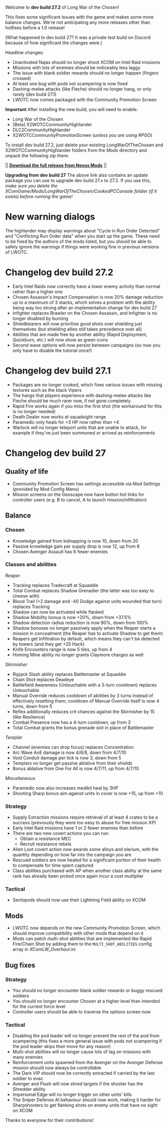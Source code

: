 Welcome to **dev build 27.2** of Long War of the Chosen!

This fixes some significant issues with the game and makes some more balance changes. We're not anticipating any more releases other than hotfixes before a 1.0 release!

(What happened to dev build 27? It was a private test build on Discord because of how significant the changes were.)

Headline changes:

 * Unactivated Najas should no longer shoot XCOM on Intel Raid missions
 * Missions with lots of enemies should be noticeably less laggy
 * The issue with blank soldier rewards should no longer happen (fingers crossed)
 * At least one bug with pods not scampering is now fixed
 * Dashing-melee attacks (like Fleche) should no longer hang, or only rarely (dev build 27.1)
 * LWOTC now comes packaged with the Community Promotion Screen

**Important** After installing the new build, you will need to enable:

 * Long War of the Chosen
 * \[Beta] X2WOTCCommunityHighlander
 * DLC2CommunityHighlander
 * X2WOTCCommunityPromotionScreen (*unless you are using RPGO*)

To install dev build 27.2, just delete your existing LongWarOfTheChosen and X2WOTCCommunityHighlander folders from the *Mods* directory and unpack the following zip there:

||  **[Download the full release from Nexus Mods](https://www.nexusmods.com/xcom2/mods/757?tab=files)** ||

**Upgrading from dev build 27** The above link also contains an update package you can use to upgrade dev build 27.x to 27.2. If you use this, *make sure you delete the XComGame/Mods/LongWarOfTheChosen/CookedPCConsole foldier (if it exists) before running the game!*

# New warning dialogs

The highlander may display warnings about "Cycle in Run Order Detected" and "Conflicting Run Order data" when you start up the game. These need to be fixed by the authors of the mods listed, but you should be able to safely ignore the warnings if things were working fine in previous versions of LWOTC.


# Changelog dev build 27.2

 * Early Intel Raids now correctly have a lower enemy activity than normal rather than a higher one
 * Chosen Assassin's Impact Compensation is now 20% damage reduction up to a maximum of 3 stacks, which solves a problem with the ability being way too strong after an implementation change for dev build 27
 * Infighter replaces Brawler on the Chosen Assassin, and Infighter is no longer disabled by burning
 * Shieldbearers will now prioritise good shots over shielding just themselves (but shielding allies still takes precedence over all)
 * Abilities that are made free by another ability (Rapid Deployment, Quickburn, etc.) will now show as green icons
 * Second wave options will now persist between campaigns (so now you only have to disable the tutorial once!)

# Changelog dev build 27.1

 * Packages are no longer cooked, which fixes various issues with missing textures such as the black Vipers
 * The hangs that players experience with dashing-melee attacks like Fleche should be much rarer now, if not gone completely
 * Rapid Fire works again if you miss the first shot (the workaround for this is no longer needed)
 * Death Dealer now works at squadsight range
 * Paramedic only heals for +3 HP now rather than +4
 * Warlock will no longer teleport units that are unable to attack, for example if they've just been summoned or arrived as reinforcements


# Changelog dev build 27

## Quality of life

 * Community Promotion Screen has settings accessible via Mod Settings (provided by Mod Config Menu)
 * Mission screens on the Geoscape now have button hot links for controller users (e.g. B to cancel, A to launch mission/infiltration)

## Balance

### Chosen

 * Knowledge gained from kidnapping is now 10, down from 20
 * Passive knowledge gain per supply drop is now 12, up from 8
 * Chosen Avenger Assault has 6 fewer enemies

### Classes and abilities

*Reaper*
 * Tracking replaces Tradecraft at Squaddie
 * Total Combat replaces Shadow Grenadier (the latter was too easy to cheese with)
 * Blood Trail (+2 damage and -40 Dodge against units wounded that turn) replaces Tracking
 * Shadow can now be activated while flanked
 * Shadow Mobility bonus is now +20%, down from +37.5%
 * Shadow detection radius reduction is now 90%, down from 100%
 * Shadow bonuses no longer passively apply when the Reaper starts a mission in concealment (the Reaper *has* to activate Shadow to get them)
 * Reapers get Infiltration by default, which means they can't be detected by towers (and they get +25 Hack)
 * Knife Encounters range is now 5 tiles, up from 4
 * Homing Mine ability no longer grants Claymore charges as well

*Skirmisher*
 * Ripjack Slash ability replaces Battlemaster at Squaddie
 * Chain Shot replaces Deadeye
 * Battlefield Awareness (Untouchable with a 3-turn cooldown) replaces Untouchable
 * Manual Override reduces cooldown of abilities by 3 turns instead of effectively resetting them; cooldown of Manual Override itself is now 4 turns, down from 5
 * Reflex additionally reduces crit chances against the Skirmisher by 15 (like Resilience)
 * Combat Presence now has a 4-turn cooldown, up from 3
 * Total Combat grants the bonus grenade slot in place of Battlemaster



*Templar*
 * Channel (enemies can drop focus) replaces Concentration
 * Arc Wave AoE damage is now 4/6/8, down from 4/7/10
 * Void Conduit damage per tick is now 3, down from 5
 * Templars no longer get passive ablative from their shields
 * Bonus ablative from One For All is now 4/7/11, up from 4/7/10

*Miscellaneous*
 * Paramedic now also increases medikit heal by 3HP
 * Shooting Sharp bonus aim against units in cover is now +15, up from +10

### Strategy

 * Supply Extraction missions require retrieval of at least 4 crates to be a success (previously they were too easy to abuse for free mission XP)
 * Early Intel Raid missions have 1 or 2 fewer enemies than before
 * There are two new covert actions you can run:
   - Obtain a resistance MEC
   - Recruit resistance rebels
 * Alien Loot covert action now awards some alloys and elerium, with the quantity depending on how far into the campaign you are
 * Rescued soldiers are now healed for a significant portion of their health to compensate for time spent captured
 * Class abilities purchased with AP when another class ability at the same rank has already been picked once again incur a cost multiplier

### Tactical

 * Sectopods should now use their Lightning Field ability on XCOM

## Mods

 * LWOTC now depends on the new Community Promotion Screen, which should improve compatibility with other mods that depend on it
 * Mods can patch multi-shot abilities that are implemented like Rapid Fire/Chain Shot by adding them to the `MULTI_SHOT_ABILITIES` config array in *XComLW_Overhaul.ini*

## Bug fixes

### Strategy

 * You should no longer encounter blank soldier rewards or buggy rescued soldiers
 * You should no longer encounter Chosen at a higher level than intended for the current force level
 * Controller users should be able to traverse the options screen now

### Tactical

 * Disabling the pod leader will no longer prevent the rest of the pod from scampering (this fixes a more general issue with pods not scampering if the pod leader skips their move for any reason)
 * Multi-shot abilities will no longer cause lots of lag on missions with many enemies
 * Reinforcement units spawned from the Avenger on the Avenger Defense mission should now always be controllable
 * The Dark VIP should now be correctly extracted if carried by the last soldier to evac
 * Avenger and Flush will now shred targets if the shooter has the Shredder ability
 * Impersonal Edge will no longer trigger on other units' kills
 * The Sniper Defense AI behaviour should now work, making it harder for Sharpshooters to get flanking shots on enemy units that have no sight on XCOM

Thanks to everyone for their contributions!
